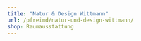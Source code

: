 ```yaml
---
title: "Natur & Design Wittmann"
url: /pfreimd/natur-und-design-wittmann/
shop: Raumausstattung
---
```

